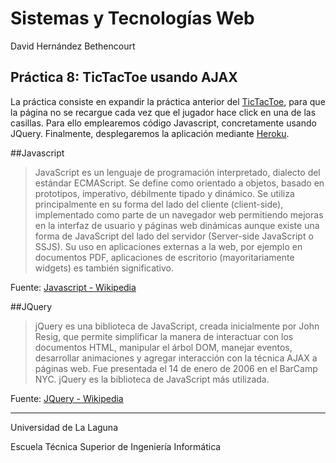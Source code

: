 Sistemas y Tecnologías Web
==========================
David Hernández Bethencourt

Práctica 8: TicTacToe usando AJAX
---------------------------------
La práctica consiste en expandir la práctica anterior del [TicTacToe](https://github.com/DavidHerBet/SYTW-pr7-SinatraDataMapper), para que la página no se recargue cada vez que el jugador hace click en una de las casillas.
Para ello emplearemos código Javascript, concretamente usando JQuery.
Finalmente, desplegaremos la aplicación mediante [Heroku](http://www.heroku.com/).

##Javascript
> JavaScript es un lenguaje de programación interpretado, dialecto del estándar ECMAScript. Se define como orientado a objetos, basado en prototipos, imperativo, débilmente tipado y dinámico.
Se utiliza principalmente en su forma del lado del cliente (client-side), implementado como parte de un navegador web permitiendo mejoras en la interfaz de usuario y páginas web dinámicas aunque existe una forma de JavaScript del lado del servidor (Server-side JavaScript o SSJS). Su uso en aplicaciones externas a la web, por ejemplo en documentos PDF, aplicaciones de escritorio (mayoritariamente widgets) es también significativo.

Fuente: [Javascript - Wikipedia](http://es.wikipedia.org/wiki/JavaScript)

##JQuery
> jQuery es una biblioteca de JavaScript, creada inicialmente por John Resig, que permite simplificar la manera de interactuar con los documentos HTML, manipular el árbol DOM, manejar eventos, desarrollar animaciones y agregar interacción con la técnica AJAX a páginas web. Fue presentada el 14 de enero de 2006 en el BarCamp NYC. jQuery es la biblioteca de JavaScript más utilizada.

Fuente: [JQuery - Wikipedia](http://es.wikipedia.org/wiki/Jquery)

---

Universidad de La Laguna  

Escuela Técnica Superior de Ingeniería Informática
